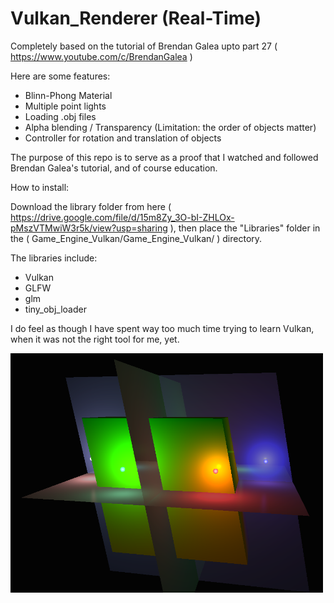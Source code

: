 # Vulkan_Renderer (Real-Time)

Completely based on the tutorial of Brendan Galea upto part 27 ( https://www.youtube.com/c/BrendanGalea )

Here are some features:
  - Blinn-Phong Material
  - Multiple point lights
  - Loading .obj files
  - Alpha blending / Transparency (Limitation: the order of objects matter)
  - Controller for rotation and translation of objects

The purpose of this repo is to serve as a proof that I watched and followed Brendan Galea's tutorial, and of course education.

How to install: 

Download the library folder from here ( https://drive.google.com/file/d/15m8Zy_3O-bI-ZHLOx-pMszVTMwiW3r5k/view?usp=sharing ), then place the "Libraries" folder in the ( Game_Engine_Vulkan/Game_Engine_Vulkan/ ) directory.

The libraries include:
  - Vulkan
  - GLFW
  - glm
  - tiny_obj_loader

I do feel as though I have spent way too much time trying to learn Vulkan, when it was not the right tool for me, yet.

<div class="row">
  <img src="Capture10.PNG?raw=true" width="500">
</div>
